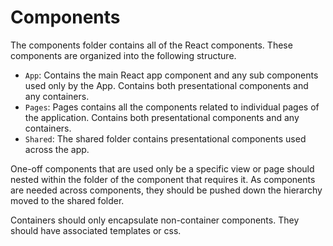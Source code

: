 Components
==========
The components folder contains all of the React components. These components
are organized into the following structure.

- `App`: Contains the main React app component and any sub components used only
by the App. Contains both presentational components and any containers.
- `Pages`: Pages contains all the components related to individual pages of the
application. Contains both presentational components and any containers.
- `Shared`: The shared folder contains presentational components used across the
app.

One-off components that are used only be a specific view or page should nested
within the folder of the component that requires it. As components are needed
across components, they should be pushed down the hierarchy moved to the shared
folder.

Containers should only encapsulate non-container components. They should have
associated templates or css.
